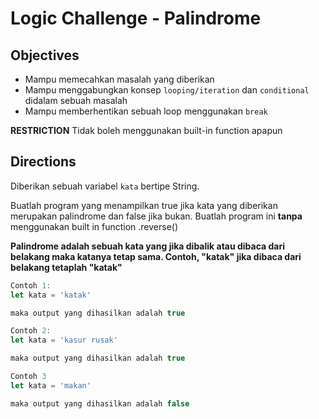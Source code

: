 # Logic Challenge - Palindrome

## Objectives

- Mampu memecahkan masalah yang diberikan
- Mampu menggabungkan konsep `looping/iteration` dan `conditional` didalam sebuah masalah
- Mampu memberhentikan sebuah loop menggunakan `break`

**RESTRICTION**
Tidak boleh menggunakan built-in function apapun

## Directions

Diberikan sebuah variabel `kata` bertipe String.

Buatlah program yang menampilkan true jika kata yang diberikan merupakan palindrome dan false jika bukan. Buatlah program ini **tanpa** menggunakan built in function .reverse()

**Palindrome adalah sebuah kata yang jika dibalik atau dibaca dari belakang maka katanya tetap sama. Contoh, "katak" jika dibaca dari belakang tetaplah "katak"**

```JavaScript
Contoh 1:
let kata = 'katak'

maka output yang dihasilkan adalah true

Contoh 2:
let kata = 'kasur rusak'

maka output yang dihasilkan adalah true

Contoh 3
let kata = 'makan'

maka output yang dihasilkan adalah false
```
